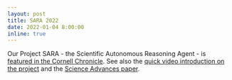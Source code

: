 ```yaml
---
layout: post
title: SARA 2022
date: 2022-01-04 8:00:00
inline: true
---
```


Our Project SARA - the Scientific Autonomous Reasoning Agent -
is [featured in the Cornell Chronicle](https://www.cs.cornell.edu/information/news/newsitem12042/sebastian-ament-maximilian-amsler-carla-gomes-and-cornell-researchers).
See also the [quick video introduction on the project](https://www.youtube.com/watch?v=FAWud0uVxUQ)
and the [Science Advances paper](https://www.science.org/doi/10.1126/sciadv.abg4930).
